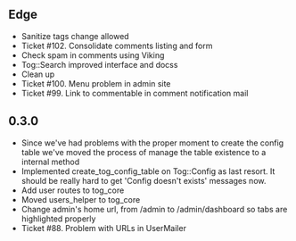 Edge
----
* Sanitize tags change allowed
* Ticket #102. Consolidate comments listing and form
* Check spam in comments using Viking
* Tog::Search improved interface and docss
* Clean up
* Ticket #100. Menu problem in admin site
* Ticket #99. Link to commentable in comment notification mail

0.3.0
----
* Since we've had problems with the proper moment to create the config table we've moved the process of manage the table existence to a internal method
* Implemented create_tog_config_table on Tog::Config as last resort. It should be really hard to get 'Config doesn't exists' messages now.
* Add user routes to tog_core
* Moved users_helper to tog_core
* Change admin's home url, from /admin to /admin/dashboard so tabs are highlighted properly
* Ticket #88. Problem with URLs in UserMailer
